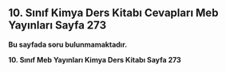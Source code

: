 ## 10. Sınıf Kimya Ders Kitabı Cevapları Meb Yayınları Sayfa 273

**Bu sayfada soru bulunmamaktadır.**

**10. Sınıf Meb Yayınları Kimya Ders Kitabı Sayfa 273**